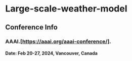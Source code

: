 # Large-scale-weather-model

## Conference Info
### AAAI.[https://aaai.org/aaai-conference/].
#### Date: Feb 20-27, 2024, Vancouver, Canada
